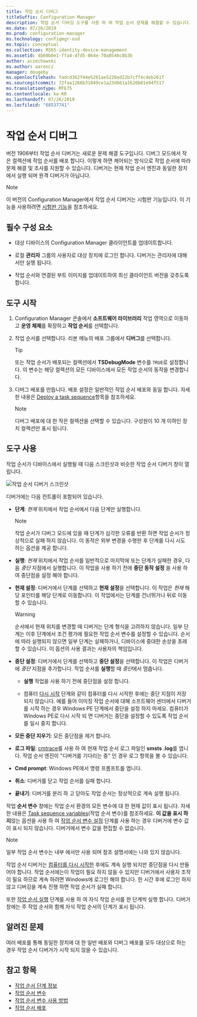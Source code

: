 ```yaml
---
title: 작업 순서 디버그
titleSuffix: Configuration Manager
description: 작업 순서 디버깅 도구를 사용 하 여 작업 순서 문제를 해결할 수 있습니다.
ms.date: 07/26/2019
ms.prod: configuration-manager
ms.technology: configmgr-osd
ms.topic: conceptual
ms.collection: M365-identity-device-management
ms.assetid: 4b60b0e1-ffa4-4fd5-864e-70a0546c8b3b
author: aczechowski
ms.author: aaroncz
manager: dougeby
ms.openlocfilehash: fadcd362f44e5261ae5226ed22b7cff4c4eb261f
ms.sourcegitcommit: 72faa1266b31849ce1a23d661a1620b01e94f517
ms.translationtype: MTE75
ms.contentlocale: ko-KR
ms.lasthandoff: 07/26/2019
ms.locfileid: "68537741"
---
```

# <a name="debug-a-task-sequence"></a>작업 순서 디버그

<!--3612274-->

버전 1906부터 작업 순서 디버거는 새로운 문제 해결 도구입니다. 디버그 모드에서 작은 컬렉션에 작업 순서를 배포 합니다. 이렇게 하면 제어되는 방식으로 작업 순서에 따라 문제 해결 및 조사를 지원할 수 있습니다. 디버거는 현재 작업 순서 엔진과 동일한 장치에서 실행 되며 원격 디버거가 아닙니다.

> [!Note]  
> 이 버전의 Configuration Manager에서 작업 순서 디버거는 시험판 기능입니다. 이 기능을 사용하려면 [시험판 기능](/sccm/core/servers/manage/pre-release-features)을 참조하세요.  


## <a name="prerequisites"></a>필수 구성 요소

- 대상 디바이스의 Configuration Manager 클라이언트를 업데이트합니다.

- 로컬 **관리자** 그룹의 사용자로 대상 장치에 로그인 합니다. 디버거는 관리자에 대해서만 실행 됩니다.

- 작업 순서와 연결된 부트 이미지를 업데이트하여 최신 클라이언트 버전을 갖추도록 합니다.


## <a name="start-the-tool"></a>도구 시작

1. Configuration Manager 콘솔에서 **소프트웨어 라이브러리** 작업 영역으로 이동하고 **운영 체제**를 확장하고 **작업 순서**를 선택합니다.

1. 작업 순서를 선택합니다. 리본 메뉴의 배포 그룹에서 **디버그**를 선택합니다.

    > [!Tip]  
    > 또는 작업 순서가 배포되는 컬렉션에서 **TSDebugMode** 변수를 `TRUE`로 설정합니다. 이 변수는 해당 컬렉션의 모든 디바이스에서 모든 작업 순서의 동작을 변경합니다.  

1. 디버그 배포를 만듭니다. 배포 설정은 일반적인 작업 순서 배포와 동일 합니다. 자세한 내용은 [Deploy a task sequence](/sccm/osd/deploy-use/deploy-a-task-sequence#process)항목을 참조하세요.

    > [!Note]  
    > 디버그 배포에 대 한 작은 컬렉션을 선택할 수 있습니다. 구성원이 10 개 이하인 장치 컬렉션만 표시 됩니다.


## <a name="use-the-tool"></a>도구 사용

작업 순서가 디바이스에서 실행될 때 다음 스크린샷과 비슷한 작업 순서 디버거 창이 열립니다.

![작업 순서 디버거 스크린샷](media/3612274-tsdebug.png)

디버거에는 다음 컨트롤이 포함되어 있습니다.

- **단계**: *현재* 위치에서 작업 순서에서 다음 단계만 실행합니다.  

    > [!Note]  
    > 작업 순서가 디버그 모드에 있을 때 단계가 심각한 오류를 반환 하면 작업 순서가 정상적으로 실패 하지 않습니다. 이 동작은 외부 변경을 수행한 후 단계를 다시 시도 하는 옵션을 제공 합니다.

- **실행**: *현재* 위치에서 작업 순서를 일반적으로 마지막에 또는 단계가 실패한 경우, 다음 *중단* 지점에서 실행합니다. 이 작업을 사용 하기 전에 **중단 동작 설정** 을 사용 하 여 중단점을 설정 해야 합니다.

- **현재 설정**: 디버거에서 단계를 선택하고 **현재 설정**을 선택합니다. 이 작업은 *현재* 해당 포인터를 해당 단계로 이동합니다. 이 작업에서는 단계를 건너뛰거나 뒤로 이동할 수 있습니다.  

    > [!Warning]  
    > 순서에서 현재 위치를 변경할 때 디버거는 단계 형식을 고려하지 않습니다. 일부 단계는 이후 단계에서 조건 평가에 필요한 작업 순서 변수를 설정할 수 있습니다. 순서에 따라 실행되지 않으면 일부 단계는 실패하거나, 디바이스에 중대한 손상을 초래할 수 있습니다. 이 옵션의 사용 결과는 사용자의 책임입니다.  

- **중단 설정**: 디버거에서 단계를 선택하고 **중단 설정**을 선택합니다. 이 작업은 디버거에 *중단* 지점을 추가합니다. 작업 순서를 **실행**할 때 *중단*에서 멈춥니다.  

    - **실행** 작업을 사용 하기 전에 중단점을 설정 합니다.

    - 컴퓨터 [다시 시작](/sccm/osd/understand/task-sequence-steps#BKMK_RestartComputer) 단계와 같이 컴퓨터를 다시 시작한 후에는 중단 지점이 저장 되지 않습니다. 예를 들어 이미징 작업 순서에 대해 소프트웨어 센터에서 디버거를 시작 하는 경우 Windows PE 단계에서 중단을 설정 하지 마세요. 컴퓨터가 Windows PE로 다시 시작 되 면 디버거는 중단을 설정할 수 있도록 작업 순서를 일시 중지 합니다.

- **모든 중단 지우기**: 모든 중단점을 제거 합니다.

- **로그 파일**: [cmtrace](/sccm/core/support/cmtrace)를 사용 하 여 현재 작업 순서 로그 파일인 **smsts .log**를 엽니다. 작업 순서 엔진이 "디버거를 기다리는 중" 인 경우 로그 항목을 볼 수 있습니다.

- **Cmd prompt**: Windows PE에서 명령 프롬프트를 엽니다.

- **취소**: 디버거를 닫고 작업 순서를 실패 합니다.

- **끝내기**: 디버거를 분리 하 고 닫아도 작업 순서는 정상적으로 계속 실행 됩니다.

작업 **순서 변수** 창에는 작업 순서 환경의 모든 변수에 대 한 현재 값이 표시 됩니다. 자세한 내용은 [Task sequence variables](/sccm/osd/understand/task-sequence-variables)\(작업 순서 변수\)를 참조하세요. **이 값을 표시 하지**않는 옵션을 사용 하 여 [작업 순서 변수 설정](/sccm/osd/understand/task-sequence-steps#BKMK_SetTaskSequenceVariable) 단계를 사용 하는 경우 디버거에 변수 값이 표시 되지 않습니다. 디버거에서 변수 값을 편집할 수 없습니다.

> [!Note]
> 일부 작업 순서 변수는 내부 에서만 사용 되며 참조 설명서에는 나와 있지 않습니다.

작업 순서 디버거는 [컴퓨터를 다시 시작한](/sccm/osd/understand/task-sequence-steps#BKMK_RestartComputer) 후에도 계속 실행 되지만 중단점을 다시 만들어야 합니다. 작업 순서에는이 작업이 필요 하지 않을 수 있지만 디버거에서 사용자 조작이 필요 하므로 계속 하려면 Windows에 로그인 해야 합니다. 한 시간 후에 로그인 하지 않고 디버깅을 계속 진행 하면 작업 순서가 실패 합니다.

또한 [작업 순서 실행](/sccm/osd/understand/task-sequence-steps#child-task-sequence) 단계를 사용 하 여 자식 작업 순서를 한 단계씩 실행 합니다. 디버거 창에는 주 작업 순서와 함께 자식 작업 순서의 단계가 표시 됩니다.


## <a name="known-issues"></a>알려진 문제

여러 배포를 통해 동일한 장치에 대 한 일반 배포와 디버그 배포를 모두 대상으로 하는 경우 작업 순서 디버거가 시작 되지 않을 수 있습니다.


## <a name="see-also"></a>참고 항목

- [작업 순서 단계 정보](/sccm/osd/understand/task-sequence-steps)
- [작업 순서 변수](/sccm/osd/understand/task-sequence-variables)
- [작업 순서 변수 사용 방법](/sccm/osd/understand/using-task-sequence-variables)
- [작업 순서 배포](/sccm/osd/deploy-use/deploy-a-task-sequence)
